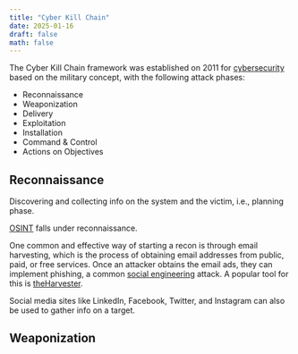 ```yaml
---
title: "Cyber Kill Chain"
date: 2025-01-16
draft: false
math: false
---
```


The Cyber Kill Chain framework was established on 2011 for
[cybersecurity](/cybersecurity) based on the military concept, with the
following attack phases:

- Reconnaissance
- Weaponization
- Delivery
- Exploitation
- Installation
- Command & Control
- Actions on Objectives

## Reconnaissance

Discovering and collecting info on the system and the victim, i.e.,
planning phase.

[OSINT](/osint) falls under reconnaissance.

One common and effective way of starting a recon is through email
harvesting, which is the process of obtaining email addresses from
public, paid, or free services. Once an attacker obtains the email ads,
they can implement phishing, a common [social engineering](/social-engineering) attack. A popular tool for this is [theHarvester](https://github.com/laramies/theHarvester).

Social media sites like LinkedIn, Facebook, Twitter, and Instagram can
also be used to gather info on a target.

## Weaponization
